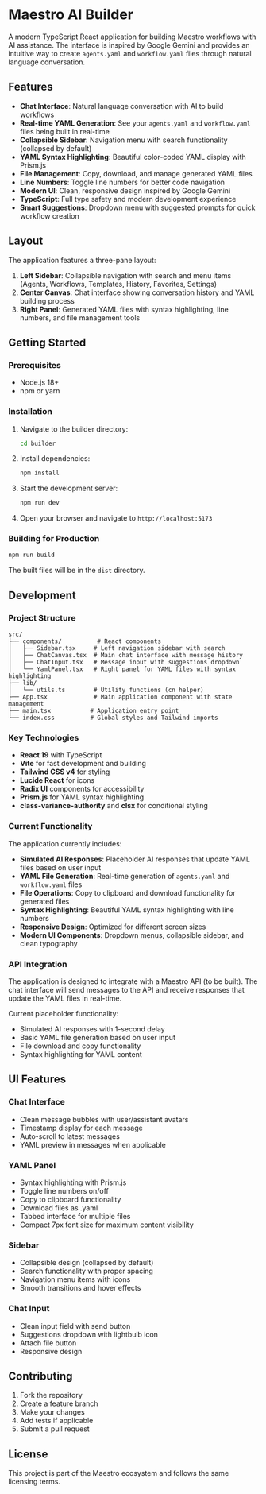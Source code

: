# Maestro AI Builder

A modern TypeScript React application for building Maestro workflows with AI assistance. The interface is inspired by Google Gemini and provides an intuitive way to create `agents.yaml` and `workflow.yaml` files through natural language conversation.

## Features

- **Chat Interface**: Natural language conversation with AI to build workflows
- **Real-time YAML Generation**: See your `agents.yaml` and `workflow.yaml` files being built in real-time
- **Collapsible Sidebar**: Navigation menu with search functionality (collapsed by default)
- **YAML Syntax Highlighting**: Beautiful color-coded YAML display with Prism.js
- **File Management**: Copy, download, and manage generated YAML files
- **Line Numbers**: Toggle line numbers for better code navigation
- **Modern UI**: Clean, responsive design inspired by Google Gemini
- **TypeScript**: Full type safety and modern development experience
- **Smart Suggestions**: Dropdown menu with suggested prompts for quick workflow creation

## Layout

The application features a three-pane layout:

1. **Left Sidebar**: Collapsible navigation with search and menu items (Agents, Workflows, Templates, History, Favorites, Settings)
2. **Center Canvas**: Chat interface showing conversation history and YAML building process
3. **Right Panel**: Generated YAML files with syntax highlighting, line numbers, and file management tools

## Getting Started

### Prerequisites

- Node.js 18+ 
- npm or yarn

### Installation

1. Navigate to the builder directory:
   ```bash
   cd builder
   ```

2. Install dependencies:
   ```bash
   npm install
   ```

3. Start the development server:
   ```bash
   npm run dev
   ```

4. Open your browser and navigate to `http://localhost:5173`

### Building for Production

```bash
npm run build
```

The built files will be in the `dist` directory.

## Development

### Project Structure

```
src/
├── components/          # React components
│   ├── Sidebar.tsx     # Left navigation sidebar with search
│   ├── ChatCanvas.tsx  # Main chat interface with message history
│   ├── ChatInput.tsx   # Message input with suggestions dropdown
│   └── YamlPanel.tsx   # Right panel for YAML files with syntax highlighting
├── lib/
│   └── utils.ts        # Utility functions (cn helper)
├── App.tsx             # Main application component with state management
├── main.tsx           # Application entry point
└── index.css          # Global styles and Tailwind imports
```

### Key Technologies

- **React 19** with TypeScript
- **Vite** for fast development and building
- **Tailwind CSS v4** for styling
- **Lucide React** for icons
- **Radix UI** components for accessibility
- **Prism.js** for YAML syntax highlighting
- **class-variance-authority** and **clsx** for conditional styling

### Current Functionality

The application currently includes:

- **Simulated AI Responses**: Placeholder AI responses that update YAML files based on user input
- **YAML File Generation**: Real-time generation of `agents.yaml` and `workflow.yaml` files
- **File Operations**: Copy to clipboard and download functionality for generated files
- **Syntax Highlighting**: Beautiful YAML syntax highlighting with line numbers
- **Responsive Design**: Optimized for different screen sizes
- **Modern UI Components**: Dropdown menus, collapsible sidebar, and clean typography

### API Integration

The application is designed to integrate with a Maestro API (to be built). The chat interface will send messages to the API and receive responses that update the YAML files in real-time.

Current placeholder functionality:
- Simulated AI responses with 1-second delay
- Basic YAML file generation based on user input
- File download and copy functionality
- Syntax highlighting for YAML content

## UI Features

### Chat Interface
- Clean message bubbles with user/assistant avatars
- Timestamp display for each message
- Auto-scroll to latest messages
- YAML preview in messages when applicable

### YAML Panel
- Syntax highlighting with Prism.js
- Toggle line numbers on/off
- Copy to clipboard functionality
- Download files as .yaml
- Tabbed interface for multiple files
- Compact 7px font size for maximum content visibility

### Sidebar
- Collapsible design (collapsed by default)
- Search functionality with proper spacing
- Navigation menu items with icons
- Smooth transitions and hover effects

### Chat Input
- Clean input field with send button
- Suggestions dropdown with lightbulb icon
- Attach file button
- Responsive design

## Contributing

1. Fork the repository
2. Create a feature branch
3. Make your changes
4. Add tests if applicable
5. Submit a pull request

## License

This project is part of the Maestro ecosystem and follows the same licensing terms.
